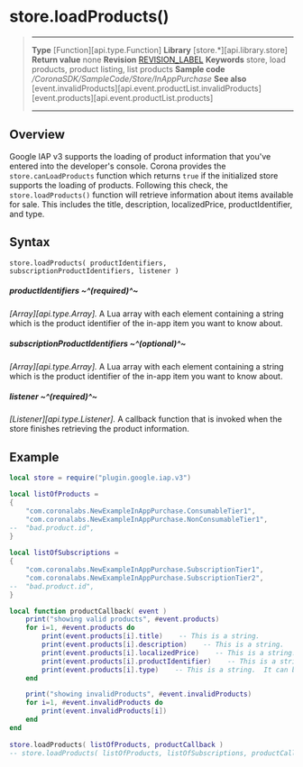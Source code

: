 
# store.loadProducts()

> --------------------- ------------------------------------------------------------------------------------------
> __Type__              [Function][api.type.Function]
> __Library__           [store.*][api.library.store]
> __Return value__      none
> __Revision__          [REVISION_LABEL](REVISION_URL)
> __Keywords__          store, load products, product listing, list products
> __Sample code__       */CoronaSDK/SampleCode/Store/InAppPurchase*
> __See also__          [event.invalidProducts][api.event.productList.invalidProducts]<br/>[event.products][api.event.productList.products]
> --------------------- ------------------------------------------------------------------------------------------


## Overview

Google IAP v3 supports the loading of product information that you've entered into the developer's console. Corona provides the `store.canLoadProducts` function which returns `true` if the initialized store supports the loading of products. Following this check, the `store.loadProducts()` function will retrieve information about items available for sale. This includes the title, description, localizedPrice, productIdentifier, and type.

## Syntax

	store.loadProducts( productIdentifiers, subscriptionProductIdentifiers, listener )

##### productIdentifiers ~^(required)^~
_[Array][api.type.Array]._ A Lua array with each element containing a string which is the product identifier of the in-app item you want to know about.

##### subscriptionProductIdentifiers ~^(optional)^~
_[Array][api.type.Array]._ A Lua array with each element containing a string which is the product identifier of the in-app item you want to know about.

##### listener ~^(required)^~
_[Listener][api.type.Listener]._ A callback function that is invoked when the store finishes retrieving the product information.

## Example

`````lua
local store = require("plugin.google.iap.v3")

local listOfProducts = 
{
    "com.coronalabs.NewExampleInAppPurchase.ConsumableTier1",
    "com.coronalabs.NewExampleInAppPurchase.NonConsumableTier1",
--  "bad.product.id",
}
 
local listOfSubscriptions = 
{
    "com.coronalabs.NewExampleInAppPurchase.SubscriptionTier1",
    "com.coronalabs.NewExampleInAppPurchase.SubscriptionTier2",
--  "bad.product.id",
}

local function productCallback( event )
    print("showing valid products", #event.products)
    for i=1, #event.products do
        print(event.products[i].title)    -- This is a string.
        print(event.products[i].description)    -- This is a string.
        print(event.products[i].localizedPrice)    -- This is a string.  ex. $1.23
        print(event.products[i].productIdentifier)    -- This is a string.
        print(event.products[i].type)    -- This is a string.  It can be "inapp" for an in-app product or "subs" for subscriptions
    end

    print("showing invalidProducts", #event.invalidProducts)
    for i=1, #event.invalidProducts do
		print(event.invalidProducts[i])
    end
end
 
store.loadProducts( listOfProducts, productCallback )
-- store.loadProducts( listOfProducts, listOfSubscriptions, productCallback )
`````
